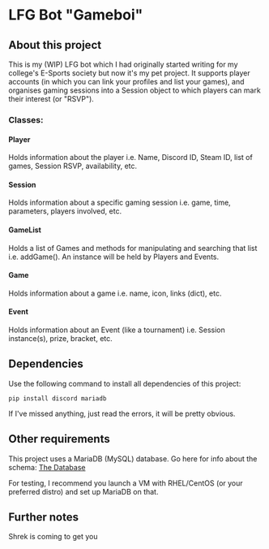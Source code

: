 # LFG Bot "Gameboi"

## About this project
This is my (WIP) LFG bot which I had originally started writing for my college's E-Sports society but now it's my
pet project. It supports player accounts (in which you can link your profiles and list your games), and organises
gaming sessions into a Session object to which players can mark their interest (or "RSVP").

### Classes:
#### Player
  Holds information about the player i.e. Name, Discord ID, Steam ID, list of games, Session RSVP, availability, etc.
#### Session
  Holds information about a specific gaming session i.e. game, time, parameters, players involved, etc.
#### GameList
  Holds a list of Games and methods for manipulating and searching that list i.e. addGame().
  An instance will be held by Players and Events.
#### Game
  Holds information about a game i.e. name, icon, links (dict), etc.
#### Event
  Holds information about an Event (like a tournament) i.e. Session instance(s), prize, bracket, etc.

## Dependencies
Use the following command to install all dependencies of this project:
```
pip install discord mariadb
```
If I've missed anything, just read the errors, it will be pretty obvious.

## Other requirements
This project uses a MariaDB (MySQL) database. Go here for info about the schema: [The Database](https://github.com/lvl-6/gameboi/wiki/The-Database)

For testing, I recommend you launch a VM with RHEL/CentOS (or your preferred distro) and set up MariaDB on that.

## Further notes
Shrek is coming to get you